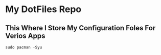 # My DotFiles Repo
## This Where I Store My Configuration Foles For Verios Apps

` sudo pacman -Syu `